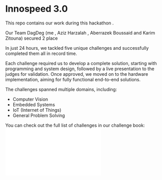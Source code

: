 # Innospeed 3.0 

This repo contains our work during this hackathon . 

Our Team DagDeg (me , Aziz Harzalah , Aberrazek Boussaid and Karim Zitouna) secured 2 place 

In just 24 hours, we tackled five unique challenges and successfully completed them all in record time.

Each challenge required us to develop a complete solution, starting with programming and system design, followed by a live presentation to the judges for validation. Once approved, we moved on to the hardware implementation, aiming for fully functional end-to-end solutions.

The challenges spanned multiple domains, including:
- Computer Vision
- Embedded Systems
- IoT (Internet of Things)
- General Problem Solving

You can check out the full list of challenges in our challenge book: ![book](./challenges.pdf)




